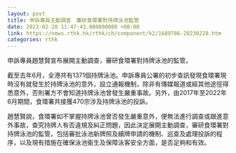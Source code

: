 ```yaml
---
layout: post
title: 申訴專員主動調查　審研食環署對持牌泳池監管
date: 2023-02-28 11:47:43.000000000 +08:00
link: https://news.rthk.hk/rthk/ch/component/k2/1689786-20230228.htm
categories: rthk
---
```


申訴專員趙慧賢宣布展開主動調查，審研食環署對持牌泳池的監管。

截至去年6月，全港共有1371個持牌泳池。申訴專員公署的初步查訊發現食環署現時沒有就發生於持牌泳池的意外，設立通報機制，除非有傳媒報道或經其他途徑得悉意外，否則署方不會知道持牌泳池曾發生嚴重事故。另外，由2017年至2022年6月期間，食環署共接獲470宗涉及持牌泳池的投訴。

趙慧賢說，食環署如不掌握持牌泳池曾否發生嚴重意外，便無法進行調查或跟進意外事故，查究持牌人有否違規及糾正問題，因此決定展開主動調查，審研食環署對持牌泳池的監管，包括審批泳池新牌照及續牌申請的機制、巡查及處理投訴的程序，以及現有措施在確保泳池衞生及保障泳客安全方面，是否足夠和有效。
